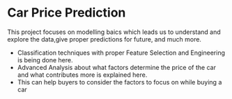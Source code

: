 # Car Price Prediction
This project focuses on modelling baics which leads us to understand and explore the data,give proper predictions for future, 
and much more.
- Classification techniques with proper Feature Selection and Engineering is being done here.
- Advanced Analysis about what factors determine the price of the car and what contributes more is explained here.
-  This can help buyers to consider the factors to focus on while buying a car
